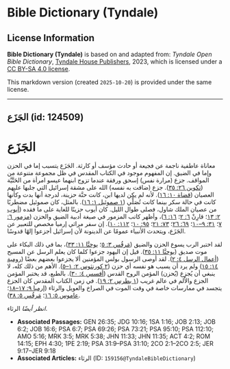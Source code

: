 # Bible Dictionary (Tyndale)

## License Information

**Bible Dictionary (Tyndale)** is based on and adapted from: _Tyndale Open Bible Dictionary_, [Tyndale House Publishers](https://tyndaleopenresources.com/), 2023, which is licensed under a [CC BY-SA 4.0 license](https://creativecommons.org/licenses/by-sa/4.0/legalcode.en).

This markdown version (created `2025-10-20`) is provided under the same license.



--------------------------------

## الجَزَع (id: 124509)

الجَزَع
=======

معاناة عاطفية ناجمة عن فجيعة أو حادث مؤسف أو كارثة. الجَزَع يتسبب إما في الحزن وإما في الضيق. إن المفهوم موجود في الكتاب المقدس في ظل مجموعة متنوعة من المواقف. جزع (مرارة نفس) إسحق ورفقة عندما تزوج ابنهما عيسو امرأة من الحَتَّيَّة ([تكوين ٢٦: ٣٥](https://ref.ly/Gen26:35)). جزع (ضاقت به نفسه) الله على مشقة إسرائيل التي جلبها عليهم العصيان ([قضاة ١٠: ١٦](https://ref.ly/Judg10:16)). لأنه لم يكن لديها ابن، كانت حنَّة حزينة، لدرجة أنها بدت وكأنها كانت في حالة سكر بينما كانت تُصَلِّي ([١ صموئيل ١: ١٦](https://ref.ly/1Sam1:16)). بالمثل، كان صموئيل مضطربًا من عصيان الملك شاول، فصلى طوال الليل. كان أيوب حزينًا للغاية على ما فقده ([أيوب ٢: ١٣](https://ref.ly/Job2:13)؛ قارِنْ [٦: ٢](https://ref.ly/Job6:2)؛ [١٦: ٦](https://ref.ly/Job16:6))، وأظهر كاتب المزمور في صيغة أدبية الضيق والحزن ([مزمور ٦: ٧](https://ref.ly/Ps6:7)؛ [٣١: ٩–١٠](https://ref.ly/Ps31:9-Ps31:10)؛ [٦٩: ٢٦](https://ref.ly/Ps69:26)؛ [٧٣: ٢١](https://ref.ly/Ps73:21)؛ [٩٥: ١٠](https://ref.ly/Ps95:10)؛ [١١٢: ١٠](https://ref.ly/Ps112:10)). إن سفر مراثي إرميا مخصص للتعبير عن الجَزَع، ويتحدث الأنبياء عمومًا عن الدينونة لأن إسرائيل أجزعوا إلهًا قدوسًا.

لقد اختبر الرب يسوع الحزن والضيق ([مَرقُس ٣: ٥](https://ref.ly/Mark3:5)؛ [يوحنَّا ١١: ٣٣](https://ref.ly/John11:33))، بما في ذلك البكاء على موت صديق ([يوحنَّا ١١: ٣٥](https://ref.ly/John11:35)). قيل إن اليهود جزعوا كلما كان يعلم الرسل عن المسيح ([أعمال الرسل ٤: ٢](https://ref.ly/Acts4:2)). لقد أوصى الرسول بولس المؤمنين ألا يجزعوا بعضهم بعضًا ([رومية ١٤: ١٥](https://ref.ly/Rom14:15)) ولم يرد أن يسبب هو نفسه أي حزن ([٢ كورنثوس ٢: ١–٥](https://ref.ly/2Cor2:1-2Cor2:5)). الأهم من ذلك كله، لا ينبغي أن يُجزِع (يُحزن) المؤمن الروح القدس ([أفسس ٤: ٣٠](https://ref.ly/Eph4:30)). بالطبع، قد يختبر المؤمن الجزع والألم في عالم غريب ([١ بطرس ٢: ١٩](https://ref.ly/1Pet2:19)). في زمن الكتاب المقدس كان الجزع يتجسد في ممارسات خاصة في وقت الموت في الصراخ والعويل والرثاء ([إرميا ٩: ١٧–١٨](https://ref.ly/Jer9:17-Jer9:18)؛ [عاموس ٥: ١٦](https://ref.ly/Amos5:16)؛ [مَرقُس ٥: ٣٨](https://ref.ly/Mark5:38)).

*انظر أيضًا* الرثاء.

* **Associated Passages:** GEN 26:35; JDG 10:16; 1SA 1:16; JOB 2:13; JOB 6:2; JOB 16:6; PSA 6:7; PSA 69:26; PSA 73:21; PSA 95:10; PSA 112:10; AMO 5:16; MRK 3:5; MRK 5:38; JHN 11:33; JHN 11:35; ACT 4:2; ROM 14:15; EPH 4:30; 1PE 2:19; PSA 31:9–PSA 31:10; 2CO 2:1–2CO 2:5; JER 9:17–JER 9:18
* **Associated Articles:** الرثاء (ID: `159156@TyndaleBibleDictionary`)

